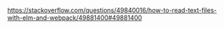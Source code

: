 https://stackoverflow.com/questions/49840016/how-to-read-text-files-with-elm-and-webpack/49881400#49881400